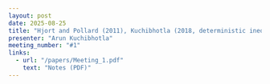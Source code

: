 ```yaml
---
layout: post
date: 2025-08-25
title: "Hjort and Pollard (2011), Kuchibhotla (2018, deterministic inequalities)"
presenter: "Arun Kuchibhotla"
meeting_number: "#1"
links:
  - url: "/papers/Meeting_1.pdf"
    text: "Notes (PDF)"
---
```

